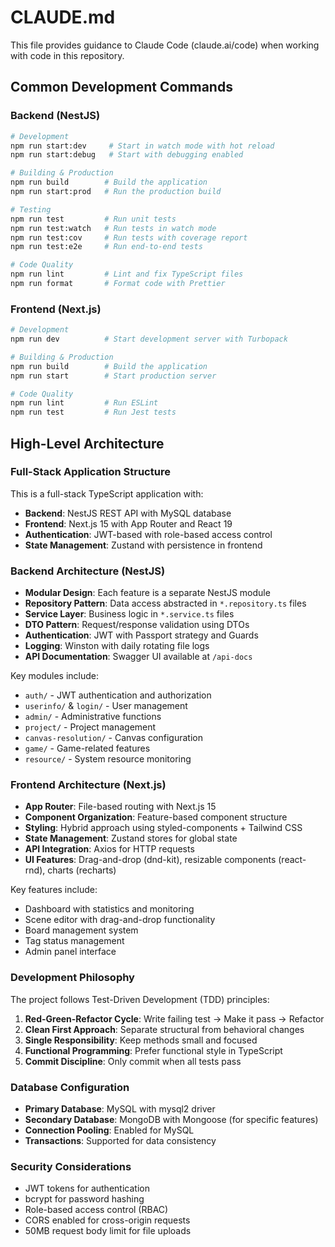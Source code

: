 # CLAUDE.md

This file provides guidance to Claude Code (claude.ai/code) when working with code in this repository.

## Common Development Commands

### Backend (NestJS)
```bash
# Development
npm run start:dev     # Start in watch mode with hot reload
npm run start:debug   # Start with debugging enabled

# Building & Production
npm run build        # Build the application
npm run start:prod   # Run the production build

# Testing
npm run test         # Run unit tests
npm run test:watch   # Run tests in watch mode
npm run test:cov     # Run tests with coverage report
npm run test:e2e     # Run end-to-end tests

# Code Quality
npm run lint         # Lint and fix TypeScript files
npm run format       # Format code with Prettier
```

### Frontend (Next.js)
```bash
# Development
npm run dev          # Start development server with Turbopack

# Building & Production
npm run build        # Build the application
npm run start        # Start production server

# Code Quality
npm run lint         # Run ESLint
npm run test         # Run Jest tests
```

## High-Level Architecture

### Full-Stack Application Structure
This is a full-stack TypeScript application with:
- **Backend**: NestJS REST API with MySQL database
- **Frontend**: Next.js 15 with App Router and React 19
- **Authentication**: JWT-based with role-based access control
- **State Management**: Zustand with persistence in frontend

### Backend Architecture (NestJS)
- **Modular Design**: Each feature is a separate NestJS module
- **Repository Pattern**: Data access abstracted in `*.repository.ts` files
- **Service Layer**: Business logic in `*.service.ts` files
- **DTO Pattern**: Request/response validation using DTOs
- **Authentication**: JWT with Passport strategy and Guards
- **Logging**: Winston with daily rotating file logs
- **API Documentation**: Swagger UI available at `/api-docs`

Key modules include:
- `auth/` - JWT authentication and authorization
- `userinfo/` & `login/` - User management
- `admin/` - Administrative functions
- `project/` - Project management
- `canvas-resolution/` - Canvas configuration
- `game/` - Game-related features
- `resource/` - System resource monitoring

### Frontend Architecture (Next.js)
- **App Router**: File-based routing with Next.js 15
- **Component Organization**: Feature-based component structure
- **Styling**: Hybrid approach using styled-components + Tailwind CSS
- **State Management**: Zustand stores for global state
- **API Integration**: Axios for HTTP requests
- **UI Features**: Drag-and-drop (dnd-kit), resizable components (react-rnd), charts (recharts)

Key features include:
- Dashboard with statistics and monitoring
- Scene editor with drag-and-drop functionality
- Board management system
- Tag status management
- Admin panel interface

### Development Philosophy
The project follows Test-Driven Development (TDD) principles:
1. **Red-Green-Refactor Cycle**: Write failing test → Make it pass → Refactor
2. **Clean First Approach**: Separate structural from behavioral changes
3. **Single Responsibility**: Keep methods small and focused
4. **Functional Programming**: Prefer functional style in TypeScript
5. **Commit Discipline**: Only commit when all tests pass

### Database Configuration
- **Primary Database**: MySQL with mysql2 driver
- **Secondary Database**: MongoDB with Mongoose (for specific features)
- **Connection Pooling**: Enabled for MySQL
- **Transactions**: Supported for data consistency

### Security Considerations
- JWT tokens for authentication
- bcrypt for password hashing
- Role-based access control (RBAC)
- CORS enabled for cross-origin requests
- 50MB request body limit for file uploads